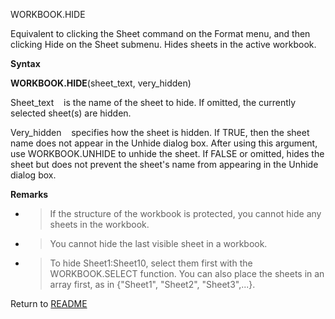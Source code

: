 WORKBOOK.HIDE

Equivalent to clicking the Sheet command on the Format menu, and then
clicking Hide on the Sheet submenu. Hides sheets in the active workbook.

**Syntax**

**WORKBOOK.HIDE**(sheet\_text, very\_hidden)

Sheet\_text    is the name of the sheet to hide. If omitted, the
currently selected sheet(s) are hidden.

Very\_hidden    specifies how the sheet is hidden. If TRUE, then the
sheet name does not appear in the Unhide dialog box. After using this
argument, use WORKBOOK.UNHIDE to unhide the sheet. If FALSE or omitted,
hides the sheet but does not prevent the sheet's name from appearing in
the Unhide dialog box.

**Remarks**

  - > If the structure of the workbook is protected, you cannot hide any
    > sheets in the workbook.

  - > You cannot hide the last visible sheet in a workbook.

  - > To hide Sheet1:Sheet10, select them first with the WORKBOOK.SELECT
    > function. You can also place the sheets in an array first, as in
    > {"Sheet1", "Sheet2", "Sheet3",...}.



Return to [README](README.md)

